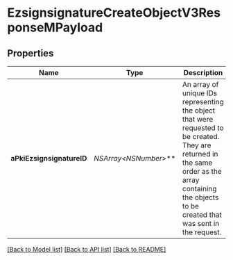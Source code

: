 # EzsignsignatureCreateObjectV3ResponseMPayload

## Properties
Name | Type | Description | Notes
------------ | ------------- | ------------- | -------------
**aPkiEzsignsignatureID** | **NSArray&lt;NSNumber*&gt;*** | An array of unique IDs representing the object that were requested to be created.  They are returned in the same order as the array containing the objects to be created that was sent in the request. | 

[[Back to Model list]](../README.md#documentation-for-models) [[Back to API list]](../README.md#documentation-for-api-endpoints) [[Back to README]](../README.md)


